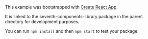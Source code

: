 This example was bootstrapped with [Create React App](https://github.com/facebook/create-react-app).

It is linked to the seventh-components-library package in the parent directory for development purposes.

You can run `npm install` and then `npm start` to test your package.
